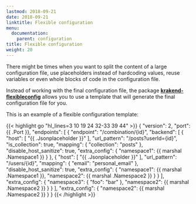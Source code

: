 ```yaml
---
lastmod: 2018-09-21
date: 2018-09-21
linktitle: Flexible configuration
menu:
  documentation:
    parent: configuration
title: Flexible configuration
weight: 20
---
```

There might be times when you want to split the content of a large configuration file, use placeholders instead of hardcoding values, reuse variables or even whole blocks of code in the configuration file.

Instead of working with the final configuration file, the package **[krakend-flexibleconfig](https://github.com/devopsfaith/krakend-flexibleconfig)** allows you to use a template that will generate the final configuration file for you.

This is an example of a flexible configuration template:

{{< highlight go "hl_lines=3 10 19 24 32-33 39 44" >}}
{
    "version": 2,
    "port": {{ .Port }},
    "endpoints": [
        {
            "endpoint": "/combination/{id}",
            "backend": [
                {
                    "host": [
                        "{{ .Jsonplaceholder }}"
                    ],
                    "url_pattern": "/posts?userId={id}",
                    "is_collection": true,
                    "mapping": {
                        "collection": "posts"
                    },
                    "disable_host_sanitize": true,
                    "extra_config": {
                        "namespace1": {{ marshal .Namespace1 }}
                    }
                },
                {
                    "host": [
                        "{{ .Jsonplaceholder }}"
                    ],
                    "url_pattern": "/users/{id}",
                    "mapping": {
                        "email": "personal_email"
                    },
                    "disable_host_sanitize": true,
                    "extra_config": {
                        "namespace1": {{ marshal .Namespace1 }},
                        "namespace2": {{ marshal .Namespace2 }}
                    }
                }
            ],
            "extra_config": {
                "namespace3": { "foo": "bar" },
                "namespace2": {{ marshal .Namespace2 }}
            }
        }
    ],
    "extra_config": {
        "namespace2": {{ marshal .Namespace2 }}
    }
}
{{< /highlight >}}